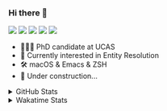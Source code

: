 ### Hi there 👋

[![](https://img.shields.io/badge/-Email-325180?logo=maildotru&logoColor=white&style=flat-square)](mailto:wang@tianshu.me)
[![](https://img.shields.io/badge/-GitHub-black?logo=GitHub&style=flat-square)](https://github.com/tshu-w)
[![](https://img.shields.io/badge/-Telegram-26a5e4?labelColor=fafafa&logo=telegram&style=flat-square)](https://t.me/tshu_w) 
[![](https://img.shields.io/badge/-Twitter-1da1f2?logo=Twitter&logoColor=white&style=flat-square)](https://twitter.com/tshu_w)
[![](https://komarev.com/ghpvc/?username=tshu-w&color=blueviolet&style=flat-square)]()



- 🧑🏻‍🎓 PhD candidate at UCAS
- 🔭 Currently interested in Entity Resolution
- 🛠 macOS & Emacs & ZSH
- 🚧 Under construction...

<details>

<summary>GitHub Stats</summary>

![Tianshu's GitHub stats](https://github-readme-stats.vercel.app/api?username=tshu-w&show_icons=true&theme=buefy&count_private=true)
  
</details>


<details>
  <summary>Wakatime Stats</summary>

  Currently, files accessed by tramp cannot be tracked by wakatime, see https://github.com/wakatime/wakatime-mode/issues/27
  <br>
  
<!--START_SECTION:waka-->
**I'm an Early 🐤** 

```text
🌞 Morning    63 commits     █████░░░░░░░░░░░░░░░░░░░░   22.99% 
🌆 Daytime    161 commits    ██████████████░░░░░░░░░░░   58.76% 
🌃 Evening    44 commits     ████░░░░░░░░░░░░░░░░░░░░░   16.06% 
🌙 Night      6 commits      ░░░░░░░░░░░░░░░░░░░░░░░░░   2.19%

```
📅 **I'm Most Productive on Monday** 

```text
Monday       66 commits     ██████░░░░░░░░░░░░░░░░░░░   24.09% 
Tuesday      42 commits     ███░░░░░░░░░░░░░░░░░░░░░░   15.33% 
Wednesday    17 commits     █░░░░░░░░░░░░░░░░░░░░░░░░   6.2% 
Thursday     17 commits     █░░░░░░░░░░░░░░░░░░░░░░░░   6.2% 
Friday       48 commits     ████░░░░░░░░░░░░░░░░░░░░░   17.52% 
Saturday     33 commits     ███░░░░░░░░░░░░░░░░░░░░░░   12.04% 
Sunday       51 commits     ████░░░░░░░░░░░░░░░░░░░░░   18.61%

```


📊 **This Week I Spent My Time On** 

```text
💬 Programming Languages: 
Org                      9 hrs 23 mins       ████████████░░░░░░░░░░░░░   47.54% 
sh                       6 hrs 24 mins       ████████░░░░░░░░░░░░░░░░░   32.44% 
Emacs Lisp               3 hrs 20 mins       ████░░░░░░░░░░░░░░░░░░░░░   16.94% 
Bash                     13 mins             ░░░░░░░░░░░░░░░░░░░░░░░░░   1.1% 
Python                   7 mins              ░░░░░░░░░░░░░░░░░░░░░░░░░   0.64%

🔥 Editors: 
Emacs                    13 hrs 20 mins      █████████████████░░░░░░░░   67.56% 
Zsh                      6 hrs 24 mins       ████████░░░░░░░░░░░░░░░░░   32.44%

🐱‍💻 Projects: 
Empty Block 20           8 hrs 9 mins        ██████████░░░░░░░░░░░░░░░   41.32% 
Terminal                 5 hrs 17 mins       ██████░░░░░░░░░░░░░░░░░░░   26.81% 
Long Sound 44            2 hrs 25 mins       ███░░░░░░░░░░░░░░░░░░░░░░   12.29% 
Unknown Project          1 hr 22 mins        █░░░░░░░░░░░░░░░░░░░░░░░░   6.97% 
emacs                    1 hr 7 mins         █░░░░░░░░░░░░░░░░░░░░░░░░   5.7%

💻 Operating System: 
Mac                      18 hrs 4 mins       ███████████████████████░░   91.5% 
Linux                    1 hr 40 mins        ██░░░░░░░░░░░░░░░░░░░░░░░   8.5%

```

**I Mostly Code in Python** 

```text
Python                   7 repos             █████████░░░░░░░░░░░░░░░░   36.84% 
HTML                     2 repos             ██░░░░░░░░░░░░░░░░░░░░░░░   10.53% 
Emacs Lisp               2 repos             ██░░░░░░░░░░░░░░░░░░░░░░░   10.53% 
JavaScript               2 repos             ██░░░░░░░░░░░░░░░░░░░░░░░   10.53% 
TeX                      2 repos             ██░░░░░░░░░░░░░░░░░░░░░░░   10.53%

```



 Last Updated on 24/01/2022 08:06:07 UTC
<!--END_SECTION:waka-->
</details>
